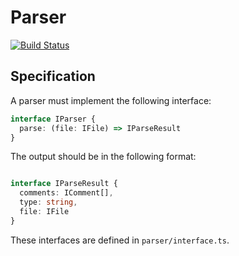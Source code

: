 # Parser

[![Build Status](https://travis-ci.org/mr-doc/mr-doc-parser.svg?branch=master)](https://travis-ci.org/mr-doc/mr-doc-parser)

## Specification

A parser must implement the following interface:

```typescript
interface IParser {
  parse: (file: IFile) => IParseResult
}
```

  

The output should be in the following format:

```typescript

interface IParseResult {
  comments: IComment[],
  type: string,
  file: IFile
}

```

These interfaces are defined in `parser/interface.ts`.